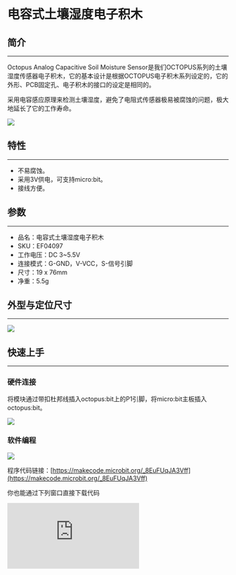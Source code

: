 ﻿# 电容式土壤湿度电子积木

## 简介
---

Octopus Analog Capacitive Soil Moisture Sensor是我们OCTOPUS系列的土壤湿度传感器电子积木，它的基本设计是根据OCTOPUS电子积木系列设定的，它的外形、PCB固定孔、电子积木的接口的设定是相同的。

采用电容感应原理来检测土壤湿度，避免了电阻式传感器极易被腐蚀的问题，极大地延长了它的工作寿命。



![](https://wiki-media-ef.oss-cn-hongkong.aliyuncs.com/docs/microbit/sensor/octopus-sensors/sensor/images/04097_00.jpg)



## 特性
---
- 不易腐蚀。
- 采用3V供电，可支持micro:bit。
- 接线方便。

## 参数
---
- 品名：电容式土壤湿度电子积木
- SKU：EF04097
- 工作电压：DC 3~5.5V
- 连接模式：G-GND，V-VCC，S-信号引脚
- 尺寸：19 x 76mm
- 净重：5.5g

## 外型与定位尺寸
---

![](https://wiki-media-ef.oss-cn-hongkong.aliyuncs.com/docs/microbit/sensor/octopus-sensors/sensor/images/04097_01.png)


## 快速上手
---
### 硬件连接

将模块通过带扣杜邦线插入octopus:bit上的P1引脚，将micro:bit主板插入octopus:bit。


![](https://wiki-media-ef.oss-cn-hongkong.aliyuncs.com/docs/microbit/sensor/octopus-sensors/sensor/images/04097_02.png)


### 软件编程



![](https://wiki-media-ef.oss-cn-hongkong.aliyuncs.com/docs/microbit/sensor/octopus-sensors/sensor/images/04027_03.png)


程序代码链接：[https://makecode.microbit.org/_8EuFUqJA3Vff](https://makecode.microbit.org/_8EuFUqJA3Vff)

你也能通过下列窗口直接下载代码
<div
    style={{
        position: 'relative',
        paddingBottom: '60%',
        overflow: 'hidden',
    }}
>
    <iframe
        src="https://makecode.microbit.org/_8EuFUqJA3Vff"
        frameborder="0"
        sandbox="allow-popups allow-forms allow-scripts allow-same-origin"
        style={{
            position: 'absolute',
            width: '100%',
            height: '100%',
        }}
    />
</div>

### 结果

点阵显示屏显示当前土壤湿度值。

## 常见问题
